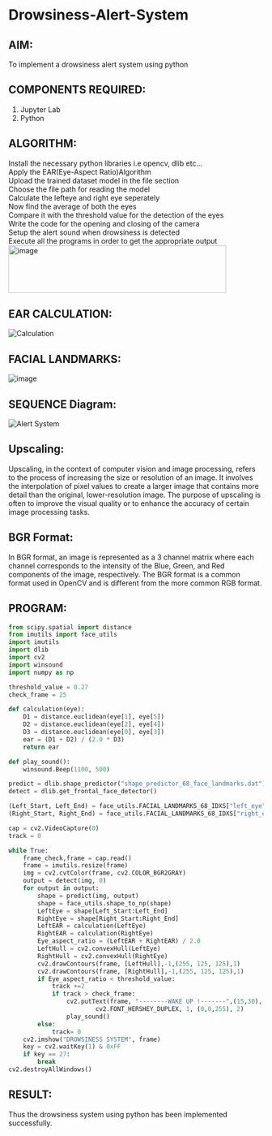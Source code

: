 # Drowsiness-Alert-System
## AIM:
To implement a drowsiness alert system using python
## COMPONENTS REQUIRED:
1. Jupyter Lab
2. Python
## ALGORITHM:
Install the necessary python libraries i.e opencv, dlib etc...<br>
Apply the EAR(Eye-Aspect Ratio)Algorithm<br>
Upload the trained dataset model in the file section<br>
Choose the file path for reading the model<br>
Calculate the lefteye and right eye seperately<br>
Now find the average of both the eyes<br>
Compare it with the threshold value for the detection of the eyes<br>
Write the code for the opening and closing of the camera<br>
Setup the alert sound when drowsiness is detected<br>
Execute all the programs in order to get the appropriate output<br>
<img width="430" height="94" alt="image" src="https://github.com/user-attachments/assets/c274d90a-bb94-4b62-aa7c-942266743a8b" />

## EAR CALCULATION:
![Calculation](https://github.com/user-attachments/assets/90993c67-fcb4-48b7-b779-a3b4822bdb01)

## FACIAL LANDMARKS:
![image](https://github.com/user-attachments/assets/153fbfd1-0f97-498e-9e90-ad2983d72d81)

## SEQUENCE Diagram:
![Alert System](https://github.com/user-attachments/assets/ca5b2c79-5a34-402d-9b52-875efc62ae12)

## Upscaling:
Upscaling, in the context of computer vision and image processing, refers to the process of increasing the size or resolution of an image. It involves the interpolation of pixel values to create a larger image that contains more detail than the original, lower-resolution image. The purpose of upscaling is often to improve the visual quality or to enhance the accuracy of certain image processing tasks.

## BGR Format:
In BGR format, an image is represented as a 3 channel matrix where each channel corresponds to the intensity of the Blue, Green, and Red components of the image, respectively. The BGR format is a common format used in OpenCV and is different from the more common RGB format.

## PROGRAM:
```python
from scipy.spatial import distance
from imutils import face_utils
import imutils
import dlib
import cv2
import winsound
import numpy as np

threshold_value = 0.27
check_frame = 25

def calculation(eye):
    D1 = distance.euclidean(eye[1], eye[5])
    D2 = distance.euclidean(eye[2], eye[4])
    D3 = distance.euclidean(eye[0], eye[3])
    ear = (D1 + D2) / (2.0 * D3)
    return ear

def play_sound():
    winsound.Beep(1100, 500)

predict = dlib.shape_predictor("shape_predictor_68_face_landmarks.dat")
detect = dlib.get_frontal_face_detector()

(Left_Start, Left_End) = face_utils.FACIAL_LANDMARKS_68_IDXS["left_eye"]
(Right_Start, Right_End) = face_utils.FACIAL_LANDMARKS_68_IDXS["right_eye"]

cap = cv2.VideoCapture(0)
track = 0

while True:
    frame_check,frame = cap.read()
    frame = imutils.resize(frame)
    img = cv2.cvtColor(frame, cv2.COLOR_BGR2GRAY)
    output = detect(img, 0)
    for output in output:
        shape = predict(img, output)
        shape = face_utils.shape_to_np(shape)
        LeftEye = shape[Left_Start:Left_End]
        RightEye = shape[Right_Start:Right_End]
        LeftEAR = calculation(LeftEye)
        RightEAR = calculation(RightEye)
        Eye_aspect_ratio = (LeftEAR + RightEAR) / 2.0
        LeftHull = cv2.convexHull(LeftEye)
        RightHull = cv2.convexHull(RightEye)
        cv2.drawContours(frame, [LeftHull],-1,(255, 125, 125),1)
        cv2.drawContours(frame, [RightHull],-1,(255, 125, 125),1)
        if Eye_aspect_ratio < threshold_value:
            track +=2 
            if track > check_frame:
                cv2.putText(frame, "--------WAKE UP !-------",(15,30),
                        cv2.FONT_HERSHEY_DUPLEX, 1, (0,0,255), 2) 
                play_sound()
        else:
            track= 0
    cv2.imshow("DROWSINESS SYSTEM", frame)
    key = cv2.waitKey(1) & 0xFF
    if key == 27:
        break
cv2.destroyAllWindows()
```
## RESULT:
Thus the drowsiness system using python has been implemented successfully.

